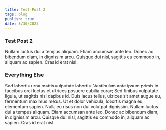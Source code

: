 ```yaml
---
title: Test Post 2
tags: blog
publish: true
date: 8/30/2023
---
```

### Test Post 2
Nullam luctus dui a tempus aliquam. Etiam accumsan ante leo. Donec ac bibendum diam, in dignissim arcu. Quisque dui nisl, sagittis eu commodo in, aliquam ac sapien. Cras id erat nisl.

### Everything Else

Sed lobortis urna mattis vulputate lobortis. Vestibulum ante ipsum primis in faucibus orci luctus et ultrices posuere cubilia curae; Sed finibus vulputate ligula, ut sagittis nisl dapibus id. Duis lacus tellus, ultrices sit amet augue eu, fermentum maximus metus. Ut et dolor vehicula, lobortis magna eu, elementum sapien. Nulla eu risus non dui volutpat dignissim. Nullam luctus dui a tempus aliquam. Etiam accumsan ante leo. Donec ac bibendum diam, in dignissim arcu. Quisque dui nisl, sagittis eu commodo in, aliquam ac sapien. Cras id erat nisl.
